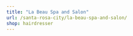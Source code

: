 ```yaml
---
title: "La Beau Spa and Salon"
url: /santa-rosa-city/la-beau-spa-and-salon/
shop: hairdresser
---
```


